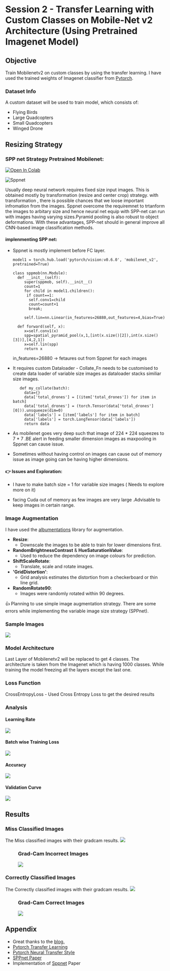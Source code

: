 # Session 2 - Transfer Learning with Custom Classes on Mobile-Net v2 Architecture (Using Pretrained Imagenet Model)

## Objective
Train Mobilenetv2 on custom classes by using the transfer learning. I have used the trained weights of Imagenet classifier from [Pytorch](https://pytorch.org/hub/pytorch_vision_mobilenet_v2/).

### Dataset Info

A custom dataset will be used to train model, which consists of:
- Flying Birds
- Large Quadcopters
- Small Quadcopters
- Winged Drone

## Resizing Strategy

### SPP net Strategy Pretrained Mobilenet:

[![Open In Colab](https://colab.research.google.com/assets/colab-badge.svg)](https://colab.research.google.com/github/sobti/TSAI/blob/master/Drone%20Prediction/MobilenetV2_Model.ipynb)

 ![Sppnet](https://user-images.githubusercontent.com/42212648/89426205-857e6080-d757-11ea-8510-3147acea6a78.png)
 
Usually deep neural network requires fixed size input images. This is obtained mostly by transformation (resize and center crop) strategy. with transformation , there is possible chances that we loose important infromation from the images. Sppnet overcome the requiremnet to trtanform the images to arbitary size and hence neural net equip with SPP-net can run with images having varying sizes.Pyramid pooling is also robust to object deformations. With these advantages, SPP-net should in general improve all CNN-based image classification methods.

####  implenmenting SPP net:

- Sppnet is mostly implement before FC layer.

      model1 = torch.hub.load('pytorch/vision:v0.6.0', 'mobilenet_v2', pretrained=True)
      
      class sppmob(nn.Module):
        def __init__(self):
           super(sppmob, self).__init__()
           count=1 
           for child in model1.children(): 
            if count==1:  
             self.conv1=child
             count=count+1 
             break;

           self.lin=nn.Linear(in_features=26880,out_features=4,bias=True)    

        def forward(self, x):
           x=self.conv1(x)
           spp=spatial_pyramid_pool(x,1,[int(x.size()[2]),int(x.size()[3])],[4,2,1])
           x=self.lin(spp)
           return x
           
  in_features=26880 -> fetaures out from Sppnet for each images

- It requires custom Dataloader - Collate_Fn needs to be customised to create data loader of variable size images as dataloader stacks similiar size images.

         def my_collate(batch):
           data={}
           data['total_drones'] = [(item['total_drones']) for item in batch]
           data['total_drones'] = (torch.Tensor(data['total_drones'][0])).unsqueeze(dim=0)
           data['labels'] = [item['labels'] for item in batch]
           data['labels'] = torch.LongTensor(data['labels'])
           return data
 
 - As mobilenet goes very deep such that image of 224 * 224 squeezes to 7 * 7 .BE alert in feeding smaller dimension images as maxpooling in Sppnet can cause issue.
 
 - Sometimes without having control on images can cause out of memory issue as image going can be having higher dimensions.

#### :point_right: Issues and Exploration:

- I have to make batch size = 1 for variable size images ( Needs to explore more on it) 

- facing Cuda out of memory as few images are very large .Advisable to keep images in certain range.

### Image Augmentation

I have used the [albumentations](https://albumentations.readthedocs.io/en/latest/api/augmentations.html) library for augmentation.

- **Resize**:
	- Downscale the images to be able to train for lower dimensions first.
- **RandomBrightnessContrast** & **HueSaturationValue**:
	- Used to reduce the dependency on image colours for prediction.
- **ShiftScaleRotate**:
	- Translate, scale and rotate images.
- **'GridDistortion'**:
	- Grid analysis estimates the distortion from a checkerboard or thin line grid.
- **RandomRotate90**:
	- Images were randomly rotated within 90 degrees.
	
:+1: Planning to use simple image augmentation strategy. There are some errors while implementing the variable image size strategy (SPPnet).

### Sample Images
<img src="Save_Model/Sample.jpg">

### Model Architecture
Last Layer of Mobilenetv2 will be replaced to get 4 classes. The architecture is taken from the Imagenet which is having 1000 classes. While training the model freezing all the layers except the last one.  

### Loss Function
CrossEntropyLoss - Used Cross Entropy Loss to get the desired results

### Analysis

#### Learning Rate

<img src="Save_Model/Learning_Rate_Curve.jpg">

#### Batch wise Training Loss
<img src="Save_Model/Batch_Train_Val_Loss_Curve.jpg">

#### Accuracy

<img src="Save_Model/Accuracy_Curve.jpg">

#### Validation Curve
<img src="Save_Model/Validation_Curve.jpg">

## Results

### Miss Classified Images
The Miss classified images with their gradcam results.
<img src="Save_Model/Mis-classified Images.jpg">
<figure>
    <figcaption><h3>Grad-Cam Incorrect Images</h3></figcaption>
    <img src="Save_Model/gradcam_Incorrect.png">
</figure>

### Correctly Classified Images
The Correctly classified images with their gradcam results.
<img src="Save_Model/Corr-classified Images.jpg">
<figure>
    <figcaption><h3>Grad-Cam Correct Images</h3></figcaption>
    <img src="Save_Model/gradcam_Correct.png">
</figure>

## Appendix
 - Great thanks to the [blog.](https://www.analyticsvidhya.com/blog/2019/10/how-to-master-transfer-learning-using-pytorch/)
 - [Pytorch Transfer Learning](https://pytorch.org/tutorials/beginner/transfer_learning_tutorial.html) 
 - [Pytorch Neural Transfer Style](https://pytorch.org/tutorials/advanced/neural_style_tutorial.html)
 - [SPPnet Paper](https://arxiv.org/abs/1406.4729)
 - Implementation of [Sppnet](https://github.com/yueruchen/sppnet-pytorch/blob/master/spp_layer.py) Paper
 
